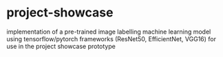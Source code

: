 # project-showcase
implementation of a pre-trained image labelling machine learning model using tensorflow/pytorch frameworks (ResNet50, EfficientNet, VGG16) for use in the project showcase prototype
